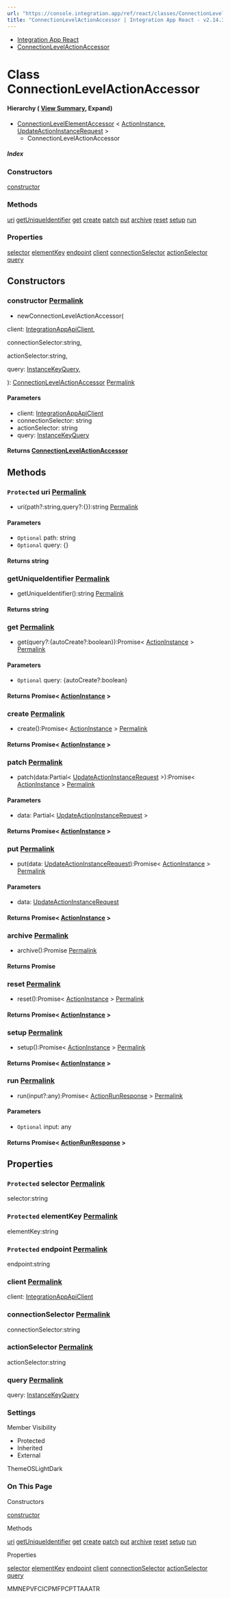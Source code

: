 ```yaml
---
url: "https://console.integration.app/ref/react/classes/ConnectionLevelActionAccessor.html"
title: "ConnectionLevelActionAccessor | Integration App React - v2.14.3"
---
```


- [Integration App React](https://console.integration.app/ref/react/index.html)
- [ConnectionLevelActionAccessor](https://console.integration.app/ref/react/classes/ConnectionLevelActionAccessor.html)

# Class ConnectionLevelActionAccessor

#### Hierarchy ( [View Summary](https://console.integration.app/ref/react/hierarchy.html\#ConnectionLevelActionAccessor), Expand)

- [ConnectionLevelElementAccessor](https://console.integration.app/ref/react/classes/_integration-app_react.ConnectionLevelElementAccessor.html) < [ActionInstance](https://console.integration.app/ref/react/interfaces/ActionInstance.html), [UpdateActionInstanceRequest](https://console.integration.app/ref/react/interfaces/UpdateActionInstanceRequest.html) >
  - ConnectionLevelActionAccessor

##### Index

### Constructors

[constructor](https://console.integration.app/ref/react/classes/ConnectionLevelActionAccessor.html#constructor)

### Methods

[uri](https://console.integration.app/ref/react/classes/ConnectionLevelActionAccessor.html#uri) [getUniqueIdentifier](https://console.integration.app/ref/react/classes/ConnectionLevelActionAccessor.html#getuniqueidentifier) [get](https://console.integration.app/ref/react/classes/ConnectionLevelActionAccessor.html#get) [create](https://console.integration.app/ref/react/classes/ConnectionLevelActionAccessor.html#create) [patch](https://console.integration.app/ref/react/classes/ConnectionLevelActionAccessor.html#patch) [put](https://console.integration.app/ref/react/classes/ConnectionLevelActionAccessor.html#put) [archive](https://console.integration.app/ref/react/classes/ConnectionLevelActionAccessor.html#archive) [reset](https://console.integration.app/ref/react/classes/ConnectionLevelActionAccessor.html#reset) [setup](https://console.integration.app/ref/react/classes/ConnectionLevelActionAccessor.html#setup) [run](https://console.integration.app/ref/react/classes/ConnectionLevelActionAccessor.html#run)

### Properties

[selector](https://console.integration.app/ref/react/classes/ConnectionLevelActionAccessor.html#selector) [elementKey](https://console.integration.app/ref/react/classes/ConnectionLevelActionAccessor.html#elementkey) [endpoint](https://console.integration.app/ref/react/classes/ConnectionLevelActionAccessor.html#endpoint) [client](https://console.integration.app/ref/react/classes/ConnectionLevelActionAccessor.html#client) [connectionSelector](https://console.integration.app/ref/react/classes/ConnectionLevelActionAccessor.html#connectionselector) [actionSelector](https://console.integration.app/ref/react/classes/ConnectionLevelActionAccessor.html#actionselector) [query](https://console.integration.app/ref/react/classes/ConnectionLevelActionAccessor.html#query)

## Constructors

### constructor [Permalink](https://console.integration.app/ref/react/classes/ConnectionLevelActionAccessor.html\#constructor)

- newConnectionLevelActionAccessor(

client: [IntegrationAppApiClient](https://console.integration.app/ref/react/classes/_integration-app_react.IntegrationAppApiClient.html),

connectionSelector:string,

actionSelector:string,

query: [InstanceKeyQuery](https://console.integration.app/ref/react/types/_integration-app_react.InstanceKeyQuery.html),

): [ConnectionLevelActionAccessor](https://console.integration.app/ref/react/classes/ConnectionLevelActionAccessor.html) [Permalink](https://console.integration.app/ref/react/classes/ConnectionLevelActionAccessor.html#constructorconnectionlevelactionaccessor)





#### Parameters



- client: [IntegrationAppApiClient](https://console.integration.app/ref/react/classes/_integration-app_react.IntegrationAppApiClient.html)
- connectionSelector: string
- actionSelector: string
- query: [InstanceKeyQuery](https://console.integration.app/ref/react/types/_integration-app_react.InstanceKeyQuery.html)

#### Returns [ConnectionLevelActionAccessor](https://console.integration.app/ref/react/classes/ConnectionLevelActionAccessor.html)

## Methods

### `Protected` uri [Permalink](https://console.integration.app/ref/react/classes/ConnectionLevelActionAccessor.html\#uri)

- uri(path?:string,query?:{}):string [Permalink](https://console.integration.app/ref/react/classes/ConnectionLevelActionAccessor.html#uri-1)





#### Parameters



- `Optional` path: string
- `Optional` query: {}

#### Returns string

### getUniqueIdentifier [Permalink](https://console.integration.app/ref/react/classes/ConnectionLevelActionAccessor.html\#getuniqueidentifier)

- getUniqueIdentifier():string [Permalink](https://console.integration.app/ref/react/classes/ConnectionLevelActionAccessor.html#getuniqueidentifier-1)



#### Returns string


### get [Permalink](https://console.integration.app/ref/react/classes/ConnectionLevelActionAccessor.html\#get)

- get(query?:{autoCreate?:boolean}):Promise< [ActionInstance](https://console.integration.app/ref/react/interfaces/ActionInstance.html) > [Permalink](https://console.integration.app/ref/react/classes/ConnectionLevelActionAccessor.html#get-1)





#### Parameters



- `Optional` query: {autoCreate?:boolean}

#### Returns Promise< [ActionInstance](https://console.integration.app/ref/react/interfaces/ActionInstance.html) >

### create [Permalink](https://console.integration.app/ref/react/classes/ConnectionLevelActionAccessor.html\#create)

- create():Promise< [ActionInstance](https://console.integration.app/ref/react/interfaces/ActionInstance.html) > [Permalink](https://console.integration.app/ref/react/classes/ConnectionLevelActionAccessor.html#create-1)



#### Returns Promise< [ActionInstance](https://console.integration.app/ref/react/interfaces/ActionInstance.html) >


### patch [Permalink](https://console.integration.app/ref/react/classes/ConnectionLevelActionAccessor.html\#patch)

- patch(data:Partial< [UpdateActionInstanceRequest](https://console.integration.app/ref/react/interfaces/UpdateActionInstanceRequest.html) >):Promise< [ActionInstance](https://console.integration.app/ref/react/interfaces/ActionInstance.html) > [Permalink](https://console.integration.app/ref/react/classes/ConnectionLevelActionAccessor.html#patch-1)





#### Parameters



- data: Partial< [UpdateActionInstanceRequest](https://console.integration.app/ref/react/interfaces/UpdateActionInstanceRequest.html) >

#### Returns Promise< [ActionInstance](https://console.integration.app/ref/react/interfaces/ActionInstance.html) >

### put [Permalink](https://console.integration.app/ref/react/classes/ConnectionLevelActionAccessor.html\#put)

- put(data: [UpdateActionInstanceRequest](https://console.integration.app/ref/react/interfaces/UpdateActionInstanceRequest.html)):Promise< [ActionInstance](https://console.integration.app/ref/react/interfaces/ActionInstance.html) > [Permalink](https://console.integration.app/ref/react/classes/ConnectionLevelActionAccessor.html#put-1)





#### Parameters



- data: [UpdateActionInstanceRequest](https://console.integration.app/ref/react/interfaces/UpdateActionInstanceRequest.html)

#### Returns Promise< [ActionInstance](https://console.integration.app/ref/react/interfaces/ActionInstance.html) >

### archive [Permalink](https://console.integration.app/ref/react/classes/ConnectionLevelActionAccessor.html\#archive)

- archive():Promise<void> [Permalink](https://console.integration.app/ref/react/classes/ConnectionLevelActionAccessor.html#archive-1)



#### Returns Promise<void>


### reset [Permalink](https://console.integration.app/ref/react/classes/ConnectionLevelActionAccessor.html\#reset)

- reset():Promise< [ActionInstance](https://console.integration.app/ref/react/interfaces/ActionInstance.html) > [Permalink](https://console.integration.app/ref/react/classes/ConnectionLevelActionAccessor.html#reset-1)



#### Returns Promise< [ActionInstance](https://console.integration.app/ref/react/interfaces/ActionInstance.html) >


### setup [Permalink](https://console.integration.app/ref/react/classes/ConnectionLevelActionAccessor.html\#setup)

- setup():Promise< [ActionInstance](https://console.integration.app/ref/react/interfaces/ActionInstance.html) > [Permalink](https://console.integration.app/ref/react/classes/ConnectionLevelActionAccessor.html#setup-1)



#### Returns Promise< [ActionInstance](https://console.integration.app/ref/react/interfaces/ActionInstance.html) >


### run [Permalink](https://console.integration.app/ref/react/classes/ConnectionLevelActionAccessor.html\#run)

- run(input?:any):Promise< [ActionRunResponse](https://console.integration.app/ref/react/interfaces/ActionRunResponse.html) > [Permalink](https://console.integration.app/ref/react/classes/ConnectionLevelActionAccessor.html#run-1)





#### Parameters



- `Optional` input: any

#### Returns Promise< [ActionRunResponse](https://console.integration.app/ref/react/interfaces/ActionRunResponse.html) >

## Properties

### `Protected` selector [Permalink](https://console.integration.app/ref/react/classes/ConnectionLevelActionAccessor.html\#selector)

selector:string

### `Protected` elementKey [Permalink](https://console.integration.app/ref/react/classes/ConnectionLevelActionAccessor.html\#elementkey)

elementKey:string

### `Protected` endpoint [Permalink](https://console.integration.app/ref/react/classes/ConnectionLevelActionAccessor.html\#endpoint)

endpoint:string

### client [Permalink](https://console.integration.app/ref/react/classes/ConnectionLevelActionAccessor.html\#client)

client: [IntegrationAppApiClient](https://console.integration.app/ref/react/classes/_integration-app_react.IntegrationAppApiClient.html)

### connectionSelector [Permalink](https://console.integration.app/ref/react/classes/ConnectionLevelActionAccessor.html\#connectionselector)

connectionSelector:string

### actionSelector [Permalink](https://console.integration.app/ref/react/classes/ConnectionLevelActionAccessor.html\#actionselector)

actionSelector:string

### query [Permalink](https://console.integration.app/ref/react/classes/ConnectionLevelActionAccessor.html\#query)

query: [InstanceKeyQuery](https://console.integration.app/ref/react/types/_integration-app_react.InstanceKeyQuery.html)

### Settings

Member Visibility

- Protected
- Inherited
- External

ThemeOSLightDark

### On This Page

Constructors

[constructor](https://console.integration.app/ref/react/classes/ConnectionLevelActionAccessor.html#constructor)

Methods

[uri](https://console.integration.app/ref/react/classes/ConnectionLevelActionAccessor.html#uri) [getUniqueIdentifier](https://console.integration.app/ref/react/classes/ConnectionLevelActionAccessor.html#getuniqueidentifier) [get](https://console.integration.app/ref/react/classes/ConnectionLevelActionAccessor.html#get) [create](https://console.integration.app/ref/react/classes/ConnectionLevelActionAccessor.html#create) [patch](https://console.integration.app/ref/react/classes/ConnectionLevelActionAccessor.html#patch) [put](https://console.integration.app/ref/react/classes/ConnectionLevelActionAccessor.html#put) [archive](https://console.integration.app/ref/react/classes/ConnectionLevelActionAccessor.html#archive) [reset](https://console.integration.app/ref/react/classes/ConnectionLevelActionAccessor.html#reset) [setup](https://console.integration.app/ref/react/classes/ConnectionLevelActionAccessor.html#setup) [run](https://console.integration.app/ref/react/classes/ConnectionLevelActionAccessor.html#run)

Properties

[selector](https://console.integration.app/ref/react/classes/ConnectionLevelActionAccessor.html#selector) [elementKey](https://console.integration.app/ref/react/classes/ConnectionLevelActionAccessor.html#elementkey) [endpoint](https://console.integration.app/ref/react/classes/ConnectionLevelActionAccessor.html#endpoint) [client](https://console.integration.app/ref/react/classes/ConnectionLevelActionAccessor.html#client) [connectionSelector](https://console.integration.app/ref/react/classes/ConnectionLevelActionAccessor.html#connectionselector) [actionSelector](https://console.integration.app/ref/react/classes/ConnectionLevelActionAccessor.html#actionselector) [query](https://console.integration.app/ref/react/classes/ConnectionLevelActionAccessor.html#query)

MMNEPVFCICPMFPCPTTAAATR